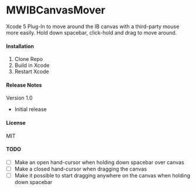 MWIBCanvasMover
===============

Xcode 5 Plug-In to move around the IB canvas with a third-party mouse more easily. Hold down spacebar, click-hold and drag to move around.

#### Installation

1. Clone Repo
2. Build in Xcode
3. Restart Xcode

#### Release Notes

Version 1.0

* Initial release

#### License

MIT

#### TODO

- [ ] Make an open hand-cursor when holding down spacebar over canvas  
- [ ] Make a closed hand-cursor when dragging the canvas  
- [ ] Make it possible to start dragging anywhere on the canvas when holding down spacebar
